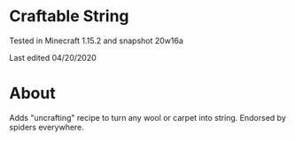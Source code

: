 # Craftable String

Tested in Minecraft 1.15.2 and snapshot 20w16a

Last edited 04/20/2020

# About

Adds "uncrafting" recipe to turn any wool or carpet into string.  Endorsed by spiders everywhere.
